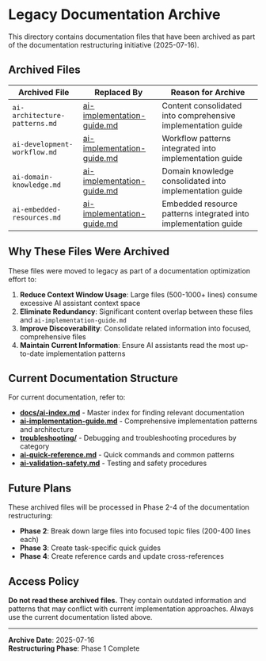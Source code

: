 # Legacy Documentation Archive

This directory contains documentation files that have been archived as part of the documentation restructuring initiative (2025-07-16).

## Archived Files

| Archived File | Replaced By | Reason for Archive |
|---------------|-------------|-------------------|
| `ai-architecture-patterns.md` | [ai-implementation-guide.md](../ai-implementation-guide.md) | Content consolidated into comprehensive implementation guide |
| `ai-development-workflow.md` | [ai-implementation-guide.md](../ai-implementation-guide.md) | Workflow patterns integrated into implementation guide |
| `ai-domain-knowledge.md` | [ai-implementation-guide.md](../ai-implementation-guide.md) | Domain knowledge consolidated into implementation guide |
| `ai-embedded-resources.md` | [ai-implementation-guide.md](../ai-implementation-guide.md) | Embedded resource patterns integrated into implementation guide |

## Why These Files Were Archived

These files were moved to legacy as part of a documentation optimization effort to:

1. **Reduce Context Window Usage**: Large files (500-1000+ lines) consume excessive AI assistant context space
2. **Eliminate Redundancy**: Significant content overlap between these files and `ai-implementation-guide.md`
3. **Improve Discoverability**: Consolidate related information into focused, comprehensive files
4. **Maintain Current Information**: Ensure AI assistants read the most up-to-date implementation patterns

## Current Documentation Structure

For current documentation, refer to:

- **[docs/ai-index.md](../ai-index.md)** - Master index for finding relevant documentation
- **[ai-implementation-guide.md](../ai-implementation-guide.md)** - Comprehensive implementation patterns and architecture
- **[troubleshooting/](../troubleshooting/)** - Debugging and troubleshooting procedures by category
- **[ai-quick-reference.md](../ai-quick-reference.md)** - Quick commands and common patterns
- **[ai-validation-safety.md](../ai-validation-safety.md)** - Testing and safety procedures

## Future Plans

These archived files will be processed in Phase 2-4 of the documentation restructuring:

- **Phase 2**: Break down large files into focused topic files (200-400 lines each)
- **Phase 3**: Create task-specific quick guides
- **Phase 4**: Create reference cards and update cross-references

## Access Policy

**Do not read these archived files.** They contain outdated information and patterns that may conflict with current implementation approaches. Always use the current documentation listed above.

---

**Archive Date**: 2025-07-16  
**Restructuring Phase**: Phase 1 Complete